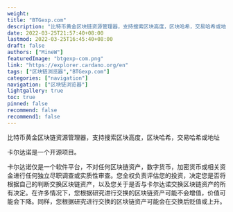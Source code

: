 ```yaml
---
weight: 
title: "BTGexp.com"
description: "比特币黄金区块链资源管理器，支持搜索区块高度，区块哈希，交易哈希或地址"
date: 2022-03-25T21:57:40+08:00
lastmod: 2022-03-25T16:45:40+08:00
draft: false
authors: ["MineW"]
featuredImage: "btgexp-com.png"
link: "https://explorer.cardano.org/en"
tags: ["区块链浏览器","BTGexp.com"]
categories: ["navigation"]
navigation: ["区块链浏览器"]
lightgallery: true
toc: true
pinned: false
recommend: false
recommend1: false
---
```


比特币黄金区块链资源管理器，支持搜索区块高度，区块哈希，交易哈希或地址

卡尔达诺是一个开源项目。

卡尔达诺仅是一个软件平台，不对任何区块链资产，数字货币，加密货币或相关资金进行任何独立尽职调查或实质性审查。您全权负责评估您的投资，决定您是否将根据自己的判断交换区块链资产，以及您关于是否与卡尔达诺交换区块链资产的所有决定。在许多情况下，您根据研究进行交换的区块链资产可能不会增值，价值可能会下降。同样，您根据研究进行交换的区块链资产可能会在交换后贬值或上升。